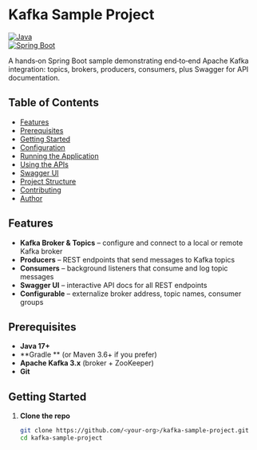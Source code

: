# Kafka Sample Project

[![Java](https://img.shields.io/badge/Java-21-blue.svg)](https://www.oracle.com/java/)  
[![Spring Boot](https://img.shields.io/badge/Spring%20Boot-3.1.0-green.svg)](https://spring.io/projects/spring-boot)  

A hands‑on Spring Boot sample demonstrating end‑to‑end Apache Kafka integration: topics, brokers, producers, consumers, plus Swagger for API documentation.

## Table of Contents

- [Features](#features)  
- [Prerequisites](#prerequisites)  
- [Getting Started](#getting-started)  
- [Configuration](#configuration)  
- [Running the Application](#running-the-application)  
- [Using the APIs](#using-the-apis)  
- [Swagger UI](#swagger-ui)  
- [Project Structure](#project-structure)  
- [Contributing](#contributing)  
- [Author](#author)  

## Features

- **Kafka Broker & Topics** – configure and connect to a local or remote Kafka broker  
- **Producers** – REST endpoints that send messages to Kafka topics  
- **Consumers** – background listeners that consume and log topic messages  
- **Swagger UI** – interactive API docs for all REST endpoints  
- **Configurable** – externalize broker address, topic names, consumer groups  

## Prerequisites

- **Java 17+**  
- **Gradle ** (or Maven 3.6+ if you prefer)  
- **Apache Kafka 3.x** (broker + ZooKeeper)  
- **Git**  

## Getting Started

1. **Clone the repo**  
   ```bash
   git clone https://github.com/<your‑org>/kafka-sample-project.git
   cd kafka-sample-project
